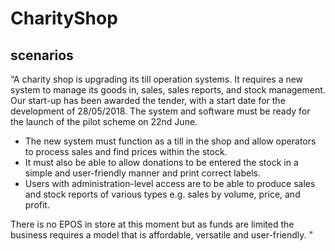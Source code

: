 # CharityShop

## scenarios

“A charity shop is upgrading its till operation systems. It requires a new system to manage its goods in, sales, sales reports, and stock management. Our start-up has been awarded the tender, with a start date for the development of 28/05/2018. The system and software must be ready for the launch of the pilot scheme on 22nd June.

* The new system must function as a till in the shop and allow operators to process sales and find prices within the stock.
* It must also be able to allow donations to be entered the stock in a simple and user-friendly manner and print correct labels.
* Users with administration-level access are to be able to produce sales and stock reports of various types e.g. sales by volume, price, and profit.

There is no EPOS in store at this moment but as funds are limited the business requires a model that is affordable, versatile and user-friendly. "
